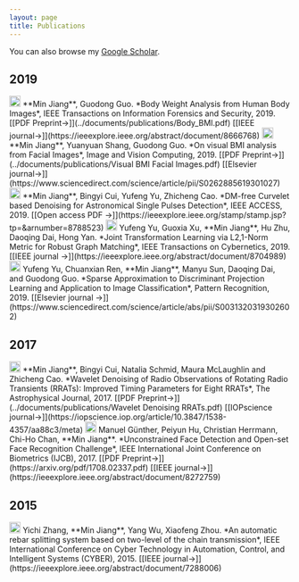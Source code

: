 ```yaml
---
layout: page
title: Publications
---
```


You can also browse my  <a href="https://scholar.google.com/citations?user=jFLqewoAAAAJ&hl=en">Google Scholar</a>.
<br />

## 2019 
<img src="../img/journal-article.png" height="20px">
**Min Jiang**, Guodong Guo. *Body Weight Analysis from Human Body Images*, IEEE Transactions on Information Forensics and Security, 2019. [[PDF Preprint&#8594;]](../documents/publications/Body_BMI.pdf) [[IEEE journal&#8594;]](https://ieeexplore.ieee.org/abstract/document/8666768)

<img src="../img/journal-article.png" height="20px">
**Min Jiang**, Yuanyuan Shang, Guodong Guo. *On visual BMI analysis from Facial Images*, Image and Vision Computing, 2019. [[PDF Preprint&#8594;]](../documents/publications/Visual BMI Facial Images.pdf) [[Elsevier journal&#8594;]](https://www.sciencedirect.com/science/article/pii/S0262885619301027)

<img src="../img/journal-article.png" height="20px">
**Min Jiang**, Bingyi Cui, Yufeng Yu, Zhicheng Cao. *DM-free Curvelet based Denoising for Astronomical Single Pulses Detection*, IEEE ACCESS, 2019. [[Open access PDF &#8594;]](https://ieeexplore.ieee.org/stamp/stamp.jsp?tp=&arnumber=8788523)

<img src="../img/journal-article.png" height="20px">
Yufeng Yu, Guoxia Xu, **Min Jiang**, Hu Zhu, Daoqing Dai, Hong Yan. *Joint Transformation Learning via L2,1-Norm Metric for Robust Graph Matching*, IEEE Transactions on Cybernetics, 2019. [[IEEE journal &#8594;]](https://ieeexplore.ieee.org/abstract/document/8704989)

<img src="../img/journal-article.png" height="20px">
Yufeng Yu, Chuanxian Ren, **Min Jiang**, Manyu Sun, Daoqing Dai, and Guodong Guo. *Sparse Approximation to Discriminant Projection Learning and Application to Image Classification*, Pattern Recognition, 2019. [[Elsevier journal &#8594;]](https://www.sciencedirect.com/science/article/abs/pii/S0031320319302602)

## 2017
<img src="../img/journal-article.png" height="20px">
**Min Jiang**, Bingyi Cui, Natalia Schmid, Maura McLaughlin and Zhicheng Cao. *Wavelet Denoising of Radio Observations of Rotating Radio Transients (RRATs): Improved Timing Parameters for Eight RRATs*, The Astrophysical Journal, 2017. [[PDF Preprint&#8594;]](../documents/publications/Wavelet Denoising RRATs.pdf) [[IOPscience journal&#8594;]](https://iopscience.iop.org/article/10.3847/1538-4357/aa88c3/meta)

<img src="../img/conference-paper.png" height="20px">
Manuel Günther, Peiyun Hu, Christian Herrmann, Chi-Ho Chan, **Min Jiang**. *Unconstrained Face Detection and Open-set Face Recognition Challenge*, IEEE International Joint Conference on Biometrics (IJCB), 2017. [[PDF Preprint&#8594;]](https://arxiv.org/pdf/1708.02337.pdf) [[IEEE journal&#8594;]](https://ieeexplore.ieee.org/abstract/document/8272759)

## 2015
<img src="../img/conference-paper.png" height="20px">
Yichi Zhang, **Min Jiang**, Yang Wu, Xiaofeng Zhou. *An automatic rebar splitting system based on two-level of the chain transmission*, IEEE International Conference on Cyber Technology in Automation, Control, and Intelligent Systems (CYBER), 2015. [[IEEE journal&#8594;]](https://ieeexplore.ieee.org/abstract/document/7288006)

